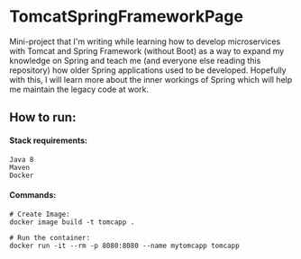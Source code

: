 # TomcatSpringFrameworkPage

<p>
    Mini-project that I'm writing while learning how to develop microservices with Tomcat and Spring Framework 
    (without Boot) as a way to expand my knowledge on Spring and teach me (and everyone else reading this repository)
    how older Spring applications used to be developed. Hopefully with this, I will learn more about the inner workings 
    of Spring which will help me maintain the legacy code at work.
</p>


<h2>
    How to run:
</h2>
<h4>
    Stack requirements:
</h4>

    Java 8
    Maven
    Docker

<h4>
    Commands:
</h4>
    
    # Create Image:
    docker image build -t tomcapp .
    
    # Run the container:
    docker run -it --rm -p 8080:8080 --name mytomcapp tomcapp
